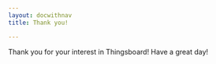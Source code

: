 ```yaml
---
layout: docwithnav
title: Thank you!

---
```


Thank you for your interest in Thingsboard! Have a great day!
